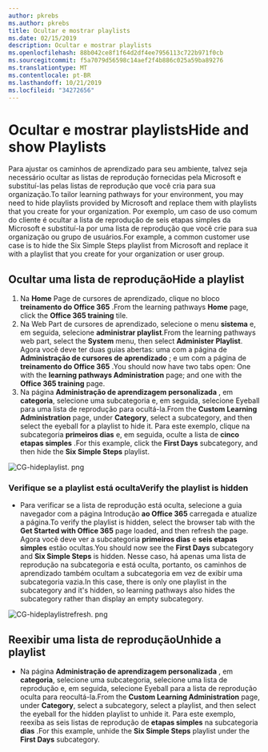 ```yaml
---
author: pkrebs
ms.author: pkrebs
title: Ocultar e mostrar playlists
ms.date: 02/15/2019
description: Ocultar e mostrar playlists
ms.openlocfilehash: 88b042ce8f1f64d2df4ee7956113c722b971f0cb
ms.sourcegitcommit: f5a7079d56598c14aef2f4b886c025a59ba89276
ms.translationtype: MT
ms.contentlocale: pt-BR
ms.lasthandoff: 10/21/2019
ms.locfileid: "34272656"
---
```

# <a name="hide-and-show-playlists"></a><span data-ttu-id="d5281-103">Ocultar e mostrar playlists</span><span class="sxs-lookup"><span data-stu-id="d5281-103">Hide and show Playlists</span></span>

<span data-ttu-id="d5281-104">Para ajustar os caminhos de aprendizado para seu ambiente, talvez seja necessário ocultar as listas de reprodução fornecidas pela Microsoft e substituí-las pelas listas de reprodução que você cria para sua organização.</span><span class="sxs-lookup"><span data-stu-id="d5281-104">To tailor learning pathways for your environment, you may need to hide playlists provided by Microsoft and replace them with playlists that you create for your organization.</span></span> <span data-ttu-id="d5281-105">Por exemplo, um caso de uso comum do cliente é ocultar a lista de reprodução de seis etapas simples da Microsoft e substituí-la por uma lista de reprodução que você crie para sua organização ou grupo de usuários.</span><span class="sxs-lookup"><span data-stu-id="d5281-105">For example, a common customer use case is to hide the Six Simple Steps playlist from Microsoft and replace it with a playlist that you create for your organization or user group.</span></span> 

## <a name="hide-a-playlist"></a><span data-ttu-id="d5281-106">Ocultar uma lista de reprodução</span><span class="sxs-lookup"><span data-stu-id="d5281-106">Hide a playlist</span></span>

1. <span data-ttu-id="d5281-107">Na **Home** Page de cursores de aprendizado, clique no bloco **treinamento do Office 365** .</span><span class="sxs-lookup"><span data-stu-id="d5281-107">From the learning pathways **Home** page, click the **Office 365 training** tile.</span></span>
2. <span data-ttu-id="d5281-108">Na Web Part de cursores de aprendizado, selecione o menu **sistema** e, em seguida, selecione **administrar playlist**.</span><span class="sxs-lookup"><span data-stu-id="d5281-108">From the learning pathways web part, select the **System** menu, then select **Administer Playlist**.</span></span> <span data-ttu-id="d5281-109">Agora você deve ter duas guias abertas: uma com a página de **Administração de cursores de aprendizado** ; e um com a página de **treinamento do Office 365** .</span><span class="sxs-lookup"><span data-stu-id="d5281-109">You should now have two tabs open: One with the **learning pathways Administration** page; and one with the **Office 365 training** page.</span></span> 
3. <span data-ttu-id="d5281-110">Na página **Administração de aprendizagem personalizada** , em **categoria**, selecione uma subcategoria e, em seguida, selecione Eyeball para uma lista de reprodução para ocultá-la.</span><span class="sxs-lookup"><span data-stu-id="d5281-110">From the **Custom Learning Administration** page, under **Category**, select a subcategory, and then select the eyeball for a playlist to hide it.</span></span> <span data-ttu-id="d5281-111">Para este exemplo, clique na subcategoria **primeiros dias** e, em seguida, oculte a lista de **cinco etapas simples** .</span><span class="sxs-lookup"><span data-stu-id="d5281-111">For this example, click the **First Days** subcategory, and then hide the **Six Simple Steps** playlist.</span></span>  

![CG-hideplaylist. png](media/cg-hideplaylist.png)

### <a name="verify-the-playlist-is-hidden"></a><span data-ttu-id="d5281-113">Verifique se a playlist está oculta</span><span class="sxs-lookup"><span data-stu-id="d5281-113">Verify the playlist is hidden</span></span>
- <span data-ttu-id="d5281-114">Para verificar se a lista de reprodução está oculta, selecione a guia navegador com a página Introdução **ao Office 365** carregada e atualize a página.</span><span class="sxs-lookup"><span data-stu-id="d5281-114">To verify the playlist is hidden, select the browser tab with the **Get Started with Office 365** page loaded, and then refresh the page.</span></span> <span data-ttu-id="d5281-115">Agora você deve ver a subcategoria **primeiros dias** e **seis etapas simples** estão ocultas.</span><span class="sxs-lookup"><span data-stu-id="d5281-115">You should now see the **First Days** subcategory and **Six Simple Steps** is hidden.</span></span> <span data-ttu-id="d5281-116">Nesse caso, há apenas uma lista de reprodução na subcategoria e está oculta, portanto, os caminhos de aprendizado também ocultam a subcategoria em vez de exibir uma subcategoria vazia.</span><span class="sxs-lookup"><span data-stu-id="d5281-116">In this case, there is only one playlist in the subcategory and it's hidden, so learning pathways also hides the subcategory rather than display an empty subcategory.</span></span> 

![CG-hideplaylistrefresh. png](media/cg-hideplaylistrefresh.png)

## <a name="unhide-a-playlist"></a><span data-ttu-id="d5281-118">Reexibir uma lista de reprodução</span><span class="sxs-lookup"><span data-stu-id="d5281-118">Unhide a playlist</span></span>

- <span data-ttu-id="d5281-119">Na página **Administração de aprendizagem personalizada** , em **categoria**, selecione uma subcategoria, selecione uma lista de reprodução e, em seguida, selecione Eyeball para a lista de reprodução oculta para reocultá-la.</span><span class="sxs-lookup"><span data-stu-id="d5281-119">From the **Custom Learning Administration** page, under **Category**, select a subcategory, select a playlist, and then select the eyeball for the hidden playlist to unhide it.</span></span> <span data-ttu-id="d5281-120">Para este exemplo, reexiba as seis listas de reprodução de **etapas simples** na subcategoria **dias** .</span><span class="sxs-lookup"><span data-stu-id="d5281-120">For this example, unhide the **Six Simple Steps** playlist under the **First Days** subcategory.</span></span>  

